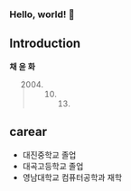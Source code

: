 ### Hello, world! 👋   
    
    
## Introduction
**채 윤 화**
> 2004. 10. 13.


## carear
- 대진중학교 졸업
- 대곡고등학교 졸업
- 영남대학교 컴퓨터공학과 재학
